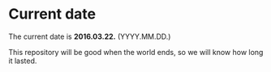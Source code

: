 # Current date

The current date is **2016.03.22.** (YYYY.MM.DD.)

This repository will be good when the world ends, so we will know how long it lasted.